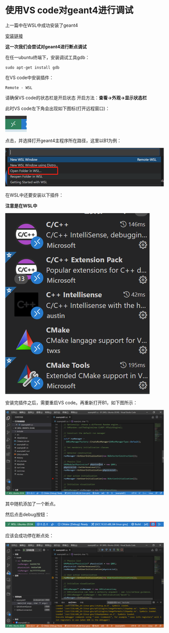 # 使用VS code对geant4进行调试

上一篇中在WSL中成功安装了geant4

[安装链接](https://zhouwx19.github.io/my-site/geant4/%E5%AE%89%E8%A3%85/)

**这一次我们会尝试对geant4进行断点调试**

在任一ubuntu终端下，安装调试工具gdb：

    sudo apt-get install gdb

在VS code中安装插件：

    Remote - WSL

请确保VS code的状态栏是开启状态  开启方法：**查看->外观->显示状态栏**

此时VS code左下角会出现如下图标(打开远程窗口)：

![1](imgs/调试/1.png)


点击，并选择打开geant4主程序所在路径，这里以B1为例：

![2](imgs/调试/2.png)

在WSL中还要安装以下插件：

**注意是在WSL中**

![3](imgs/调试/3.png)

安装完插件之后，需要重启VS code。再重新打开B1，如下图所示：

![8](imgs/调试/8.png)

其中随机添加了一个断点。


然后点击debug按钮：

![5](imgs/调试/5.png)

应该会成功停在断点处：

![7](imgs/调试/7.png)


